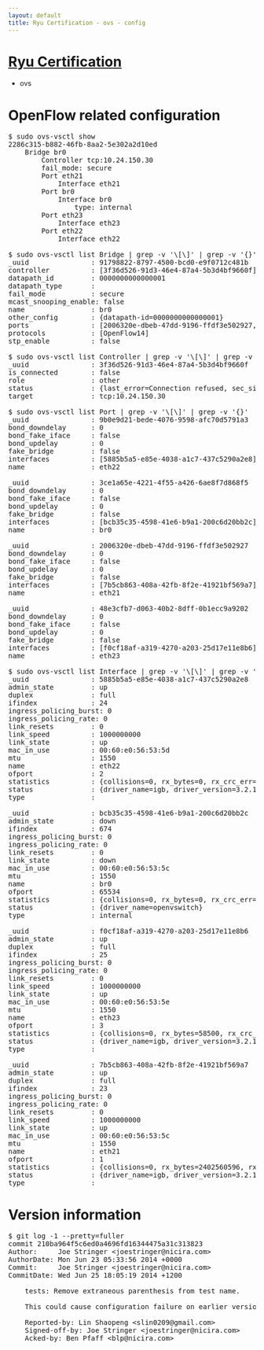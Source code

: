 ```yaml
---
layout: default
title: Ryu Certification - ovs - config
---
```

# [Ryu Certification](http://osrg.github.io/ryu/certification.html)
* ovs 

# OpenFlow related configuration
<pre>
$ sudo ovs-vsctl show
2286c315-b882-46fb-8aa2-5e302a2d10ed
    Bridge br0
        Controller tcp:10.24.150.30
        fail_mode: secure
        Port eth21
            Interface eth21
        Port br0
            Interface br0
                type: internal
        Port eth23
            Interface eth23
        Port eth22
            Interface eth22

$ sudo ovs-vsctl list Bridge | grep -v '\[\]' | grep -v '{}'
_uuid               : 91798822-8797-4500-bcd0-e9f0712c481b
controller          : [3f36d526-91d3-46e4-87a4-5b3d4bf9660f]
datapath_id         : 0000000000000001
datapath_type       : 
fail_mode           : secure
mcast_snooping_enable: false
name                : br0
other_config        : {datapath-id=0000000000000001}
ports               : [2006320e-dbeb-47dd-9196-ffdf3e502927, 3ce1a65e-4221-4f55-a426-6ae8f7d868f5, 48e3cfb7-d063-40b2-8dff-0b1ecc9a9202, 9b0e9d21-bede-4076-9598-afc70d5791a3]
protocols           : [OpenFlow14]
stp_enable          : false

$ sudo ovs-vsctl list Controller | grep -v '\[\]' | grep -v '{}'
_uuid               : 3f36d526-91d3-46e4-87a4-5b3d4bf9660f
is_connected        : false
role                : other
status              : {last_error=Connection refused, sec_since_connect=977, sec_since_disconnect=1, state=BACKOFF}
target              : tcp:10.24.150.30

$ sudo ovs-vsctl list Port | grep -v '\[\]' | grep -v '{}'
_uuid               : 9b0e9d21-bede-4076-9598-afc70d5791a3
bond_downdelay      : 0
bond_fake_iface     : false
bond_updelay        : 0
fake_bridge         : false
interfaces          : [5885b5a5-e85e-4038-a1c7-437c5290a2e8]
name                : eth22

_uuid               : 3ce1a65e-4221-4f55-a426-6ae8f7d868f5
bond_downdelay      : 0
bond_fake_iface     : false
bond_updelay        : 0
fake_bridge         : false
interfaces          : [bcb35c35-4598-41e6-b9a1-200c6d20bb2c]
name                : br0

_uuid               : 2006320e-dbeb-47dd-9196-ffdf3e502927
bond_downdelay      : 0
bond_fake_iface     : false
bond_updelay        : 0
fake_bridge         : false
interfaces          : [7b5cb863-408a-42fb-8f2e-41921bf569a7]
name                : eth21

_uuid               : 48e3cfb7-d063-40b2-8dff-0b1ecc9a9202
bond_downdelay      : 0
bond_fake_iface     : false
bond_updelay        : 0
fake_bridge         : false
interfaces          : [f0cf18af-a319-4270-a203-25d17e11e8b6]
name                : eth23

$ sudo ovs-vsctl list Interface | grep -v '\[\]' | grep -v '{}'
_uuid               : 5885b5a5-e85e-4038-a1c7-437c5290a2e8
admin_state         : up
duplex              : full
ifindex             : 24
ingress_policing_burst: 0
ingress_policing_rate: 0
link_resets         : 0
link_speed          : 1000000000
link_state          : up
mac_in_use          : 00:60:e0:56:53:5d
mtu                 : 1550
name                : eth22
ofport              : 2
statistics          : {collisions=0, rx_bytes=0, rx_crc_err=0, rx_dropped=0, rx_errors=0, rx_frame_err=0, rx_over_err=0, rx_packets=0, tx_bytes=1852342370, tx_dropped=0, tx_errors=0, tx_packets=35643859}
status              : {driver_name=igb, driver_version=3.2.10-k, firmware_version=2.10-9}
type                : 

_uuid               : bcb35c35-4598-41e6-b9a1-200c6d20bb2c
admin_state         : down
ifindex             : 674
ingress_policing_burst: 0
ingress_policing_rate: 0
link_resets         : 0
link_state          : down
mac_in_use          : 00:60:e0:56:53:5c
mtu                 : 1550
name                : br0
ofport              : 65534
statistics          : {collisions=0, rx_bytes=0, rx_crc_err=0, rx_dropped=0, rx_errors=0, rx_frame_err=0, rx_over_err=0, rx_packets=0, tx_bytes=0, tx_dropped=0, tx_errors=0, tx_packets=0}
status              : {driver_name=openvswitch}
type                : internal

_uuid               : f0cf18af-a319-4270-a203-25d17e11e8b6
admin_state         : up
duplex              : full
ifindex             : 25
ingress_policing_burst: 0
ingress_policing_rate: 0
link_resets         : 0
link_speed          : 1000000000
link_state          : up
mac_in_use          : 00:60:e0:56:53:5e
mtu                 : 1550
name                : eth23
ofport              : 3
statistics          : {collisions=0, rx_bytes=58500, rx_crc_err=0, rx_dropped=0, rx_errors=0, rx_frame_err=0, rx_over_err=0, rx_packets=39, tx_bytes=623090784, tx_dropped=0, tx_errors=0, tx_packets=11869324}
status              : {driver_name=igb, driver_version=3.2.10-k, firmware_version=2.10-9}
type                : 

_uuid               : 7b5cb863-408a-42fb-8f2e-41921bf569a7
admin_state         : up
duplex              : full
ifindex             : 23
ingress_policing_burst: 0
ingress_policing_rate: 0
link_resets         : 0
link_speed          : 1000000000
link_state          : up
mac_in_use          : 00:60:e0:56:53:5c
mtu                 : 1550
name                : eth21
ofport              : 1
statistics          : {collisions=0, rx_bytes=2402560596, rx_crc_err=0, rx_dropped=0, rx_errors=0, rx_frame_err=0, rx_over_err=0, rx_packets=90492190, tx_bytes=0, tx_dropped=0, tx_errors=0, tx_packets=0}
status              : {driver_name=igb, driver_version=3.2.10-k, firmware_version=2.10-9}
type                : 
</pre>

# Version information
<pre>
$ git log -1 --pretty=fuller
commit 210ba964f5c6ed0a4696fd16344475a31c313823
Author:     Joe Stringer &lt;joestringer@nicira.com&gt;
AuthorDate: Mon Jun 23 05:33:56 2014 +0000
Commit:     Joe Stringer &lt;joestringer@nicira.com&gt;
CommitDate: Wed Jun 25 18:05:19 2014 +1200

    tests: Remove extraneous parenthesis from test name.
    
    This could cause configuration failure on earlier versions of autoconf.
    
    Reported-by: Lin Shaopeng &lt;slin0209@gmail.com&gt;
    Signed-off-by: Joe Stringer &lt;joestringer@nicira.com&gt;
    Acked-by: Ben Pfaff &lt;blp@nicira.com&gt;
</pre>
